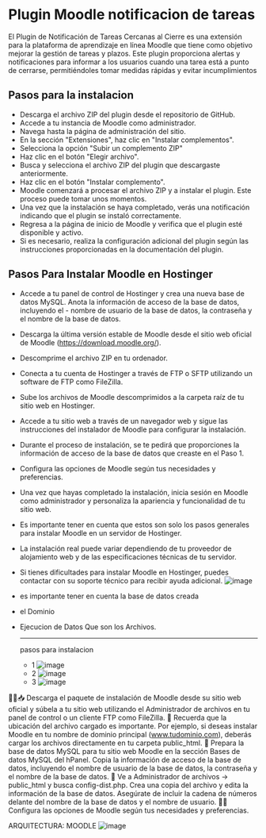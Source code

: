 
# Plugin Moodle notificacion de tareas

El Plugin de Notificación de Tareas Cercanas al Cierre es una extensión para la plataforma de aprendizaje en línea Moodle que tiene como objetivo mejorar la gestión de tareas y plazos. Este plugin proporciona alertas y notificaciones para informar a los usuarios cuando una tarea está a punto de cerrarse, permitiéndoles tomar medidas rápidas y evitar incumplimientos


## Pasos para la instalacion

 - Descarga el archivo ZIP del plugin desde el repositorio de GitHub. 
- Accede a tu instancia de Moodle como administrador.
- Navega hasta la página de administración del sitio.
- En la sección "Extensiones", haz clic en "Instalar complementos".
- Selecciona la opción "Subir un complemento ZIP"
- Haz clic en el botón "Elegir archivo".
- Busca y selecciona el archivo ZIP del plugin que descargaste anteriormente.
- Haz clic en el botón "Instalar complemento".
- Moodle comenzará a procesar el archivo ZIP y a instalar el plugin. Este proceso puede tomar unos momentos.
- Una vez que la instalación se haya completado, verás una notificación indicando que el plugin se instaló correctamente.
- Regresa a la página de inicio de Moodle y verifica que el plugin esté disponible y activo.
- Si es necesario, realiza la configuración adicional del plugin según las instrucciones proporcionadas en la documentación del plugin.

## Pasos Para Instalar Moodle en Hostinger

 - Accede a tu panel de control de Hostinger y crea una nueva base de datos MySQL. Anota la información de acceso de la base de datos, incluyendo el  - nombre de usuario de la base de datos, la contraseña y el nombre de la base de datos.
 - Descarga la última versión estable de Moodle desde el sitio web oficial de Moodle (https://download.moodle.org/). 
 - Descomprime el archivo ZIP en tu ordenador.
 - Conecta a tu cuenta de Hostinger a través de FTP o SFTP utilizando un software de FTP como FileZilla.
 - Sube los archivos de Moodle descomprimidos a la carpeta raíz de tu sitio web en Hostinger.
 - Accede a tu sitio web a través de un navegador web y sigue las instrucciones del instalador de Moodle para configurar la instalación.
 - Durante el proceso de instalación, se te pedirá que proporciones la información de acceso de la base de datos que creaste en el Paso 1.
 - Configura las opciones de Moodle según tus necesidades y preferencias.
 - Una vez que hayas completado la instalación, inicia sesión en Moodle como administrador y personaliza la apariencia y funcionalidad de tu sitio web.
 - Es importante tener en cuenta que estos son solo los pasos generales para instalar Moodle en un servidor de Hostinger.
 - La instalación real puede variar dependiendo de tu proveedor de alojamiento web y de las especificaciones técnicas de tu servidor.
 - Si tienes dificultades para instalar Moodle en Hostinger, puedes contactar con su soporte técnico para recibir ayuda adicional.
![image](https://github.com/ufpsarqui/bloque_tareaspendientes/assets/74570702/d6762978-b00d-4822-abc5-dfb89da6af9b)


 - es importante tener en cuenta la base de datos creada
 - el Dominio
 - Ejecucion de Datos Que son los Archivos.
    -  -  -  -  -  -  -  -  -  -  -  -  -  -  -  -  -  -  -  -  -  -  -  -  -  -  -  -  -  -  -  -  -  -  -  -  -  -  -  -  -  -  -  -  -  -  -
   pasos para instalacion
    - 1
   ![image](https://github.com/ufpsarqui/bloque_tareaspendientes/assets/74570702/c9fd5a9a-1662-4a95-af75-900e0451bfec)
   - 2
     ![image](https://github.com/ufpsarqui/bloque_tareaspendientes/assets/74570702/c714bf84-f520-4c6f-aad8-2dc80bb05cd6)
    - 3
     ![image](https://github.com/ufpsarqui/bloque_tareaspendientes/assets/74570702/f4f64c84-f747-4bec-8e1f-05cd2a8b2104)

👨‍💻📥 Descarga el paquete de instalación de Moodle desde su sitio web oficial y súbela a tu sitio web utilizando el Administrador de archivos en tu panel de control o un cliente FTP como FileZilla.
📝 Recuerda que la ubicación del archivo cargado es importante. Por ejemplo, si deseas instalar Moodle en tu nombre de dominio principal (www.tudominio.com), deberás cargar los archivos directamente en tu carpeta public_html.
💾 Prepara la base de datos MySQL para tu sitio web Moodle en la sección Bases de datos MySQL del hPanel. Copia la información de acceso de la base de datos, incluyendo el nombre de usuario de la base de datos, la contraseña y el nombre de la base de datos.
📄 Ve a Administrador de archivos -> public_html y busca config-dist.php. Crea una copia del archivo y edita la información de la base de datos. Asegúrate de incluir la cadena de números delante del nombre de la base de datos y el nombre de usuario.
👨‍💻 Configura las opciones de Moodle según tus necesidades y preferencias.

ARQUITECTURA: MOODLE
![image](https://github.com/ufpsarqui/bloque_tareaspendientes/assets/74570702/82989ce2-2bf0-4704-b920-284694b67ac6)


   
 



